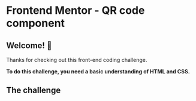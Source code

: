 # Frontend Mentor - QR code component


## Welcome! 👋

Thanks for checking out this front-end coding challenge.


**To do this challenge, you need a basic understanding of HTML and CSS.**

## The challenge



